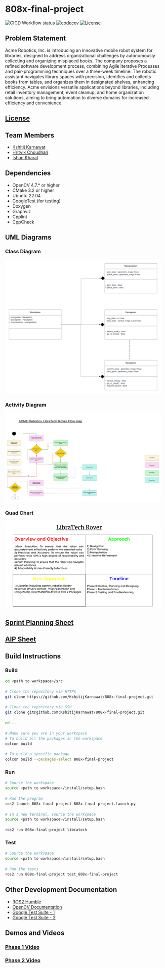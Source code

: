 # 808x-final-project

![CICD Workflow status](https://github.com/KshitijKarnawat/808x-final-project/actions/workflows/main.yml/badge.svg)
[![codecov](https://codecov.io/gh/KshitijKarnawat/808x-final-project/branch/main/graph/badge.svg)](https://codecov.io/gh/KshitijKarnawat/808x-final-project)
[![License](https://img.shields.io/badge/license-MIT-blue.svg)](LICENSE)

## Problem Statement

Acme Robotics, Inc. is introducing an innovative mobile robot system for libraries, designed to address organizational challenges by autonomously collecting and organizing misplaced books. The company proposes a refined software development process, combining Agile Iterative Processes and pair-programming techniques over a three-week timeline. The robotic assistant navigates library spaces with precision, identifies and collects books from tables, and organizes them in designated shelves, enhancing efficiency. Acme envisions versatile applications beyond libraries, including retail inventory management, event cleanup, and home organization solutions, aiming to bring automation to diverse domains for increased efficiency and convenience.

## [License](LICENSE.md)

## Team Members

- [Kshitij Karnawat](github.com/KshitijKarnawat)
- [Hritvik Choudhari](github.com/Hritvik-Choudhari0411)
- [Ishan Kharat](github.com/IshanMahesh)

## Dependencies

- OpenCV 4.7.* or higher
- CMake 3.2 or higher
- Ubuntu 22.04
- GoogleTest (for testing)
- Doxygen
- Graphviz
- Cpplint
- CppCheck

## UML Diagrams

### Class Diagram

![Class Diagram](UML/Initial_UML.png)

### Activity Diagram

![Activity Diagram](UML/Activity%20diagram.png)

### Quad Chart

![Quad Chart](etc/Quad%20Chart%20808X%20Final.png)

## [Sprint Planning Sheet](https://docs.google.com/document/d/1JbbbAJ8IAPji8cDEJULXS9b06gbV5670XV5xcjyWHW8/edit?usp=sharing)

## [AIP Sheet](https://docs.google.com/spreadsheets/d/1mTLV-YEdRInJUX6wf7WwWbO4zYFp7oAwrzbesrukGaw/edit?usp=sharing)

## Build Instructions

### Build

```bash
cd <path to workspace>/src

# Clone the repository via HTTPS
git clone https://github.com/KshitijKarnawat/808x-final-project.git

# Clone the repository via SSH
git clone git@github.com:KshitijKarnawat/808x-final-project.git

cd ..

# Make sure you are in your workspace
# To build all the packages in the workspace
colcon build

# To build a specific package
colcon build --packages-select 808x-final-project
```

### Run

```bash
# Source the workspace
source <path to workspace>/install/setup.bash

# Run the program
ros2 launch 808x-final-project 808x-final-project.launch.py

# In a new terminal, source the workspace
source <path to workspace>/install/setup.bash

ros2 run 808x-final-project libratech

```

### Test

```bash
# Source the workspace
source <path to workspace>/install/setup.bash

# Run the tests
ros2 run 808x-final-project test_808x-final-project
```

## Other Development Documentation

- [ROS2 Humble](https://docs.ros.org/en/humble/index.html)
- [OpenCV Documentation](https://opencv.org/)
- [Google Test Suite - 1](https://chromium.googlesource.com/external/github.com/google/googletest/+/refs/heads/v1.8.x/README.md)
- [Google Test Suite - 2](http://google.github.io/googletest/)

## Demos and Videos

### [Phase 1 Video](https://drive.google.com/drive/folders/1PNEZpoQxckXUty39gVZCyrosqI-xmcfu?usp=sharing)

### [Phase 2 Video](https://drive.google.com/file/d/1XTcZjvW3J96W1UcCPcpznDSduecl6oOE/view?usp=sharing)
